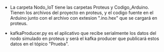 - La carpeta Nodo_IoT tiene las carpetas Proteus y Codigo_Arduino. Tienen los archivos del proyecto en proteus, y el codigo fuente en el Arduino junto con el archivo con extesion ".ino.hex" que se cargará en proteus.

- kafkaProducer.py es el aplicativo que recibe serialmente los datos del nodo simulado en proteus y será el kafka producer que publicará estos datos en el tópico "Prueba".

